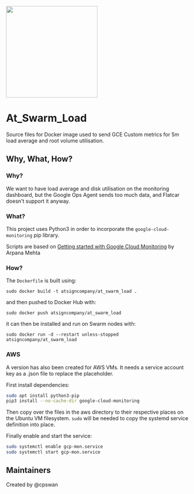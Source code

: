 <img width=250px src="https://atsign.dev/assets/img/@platform_logo_grey.svg?sanitize=true">

# At_Swarm_Load

Source files for Docker image used to send GCE Custom metrics for 5m load
average and root volume utilisation.

## Why, What, How?

### Why?

We want to have load average and disk utilisation on the monitoring
dashboard, but the Google Ops Agent sends too much data, and Flatcar
doesn't support it anyway.

### What?

This project uses Python3 in order to incorporate the
`google-cloud-monitoring` pip library.

Scripts are based on
[Getting started with Google Cloud Monitoring](https://medium.com/google-cloud/confused-with-custom-monitoring-metrics-on-gcp-c514cd4a776b)
by Arpana Mehta

### How?

The `Dockerfile` is built using:

```
sudo docker build -t atsigncompany/at_swarm_load .
```

and then pushed to Docker Hub with:

```
sudo docker push atsigncompany/at_swarm_load
```

it can then be installed and run on Swarm nodes with:

```
sudo docker run -d --restart unless-stopped atsigncompany/at_swarm_load
```

### AWS

A version has also been created for AWS VMs. It needs a service account key
as a .json file to replace the placeholder.

First install dependencies:

```bash
sudo apt install python3-pip
pip3 install --no-cache-dir google-cloud-monitoring
```

Then copy over the files in the aws directory to their respective places on
the Ubuntu VM filesystem. `sudo` will be needed to copy the systemd service
definition into place.

Finally enable and start the service:

```bash
sudo systemctl enable gcp-mon.service
sudo systemctl start gcp-mon.service
```

## Maintainers

Created by @cpswan
